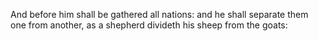 And before him shall be gathered all nations: and he shall separate them one from another, as a shepherd divideth his sheep from the goats:
